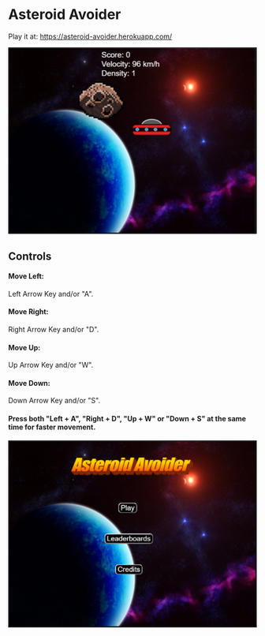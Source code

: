 # Asteroid Avoider

Play it at: https://asteroid-avoider.herokuapp.com/

![](screenshots/aagame.PNG)

## Controls

#### Move Left: 
Left Arrow Key and/or "A".

#### Move Right: 
Right Arrow Key and/or "D".

#### Move Up: 
Up Arrow Key and/or "W".

#### Move Down: 
Down Arrow Key and/or "S".

#### Press both "Left + A", "Right + D", "Up + W" or "Down + S" at the same time for faster movement.

![](screenshots/aamenu.PNG)

